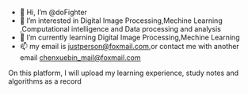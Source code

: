 - 👋 Hi, I’m @doFighter
- 👀 I’m interested in Digital Image Processing,Mechine Learning ,Computational intelligence and Data processing and analysis
- 🌱 I’m currently learning Digital Image Processing,Mechine Learning
- 📫 my email is justperson@foxmail.com,or contact me with another email chenxuebin_mail@foxmail.com

On this platform, I will upload my learning experience, study notes and algorithms as a record
